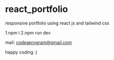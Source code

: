 # react_portfolio
responsive portfolio using react js and tailwind css


1.npm i
2.npm run dev

mail: codeaprogram@gmail.com

happy coding :)
